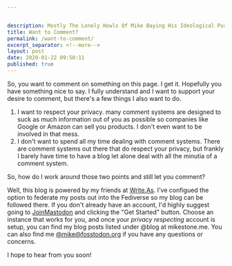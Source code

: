 ```yaml
---


description: Mostly The Lonely Howls Of Mike Baying His Ideological Purity At The Moon
title: Want to Comment?
permalink: /want-to-comment/
excerpt_separator: <!--more-->
layout: post
date: 2020-01-22 09:50:11
published: true
---
```



So, you want to comment on something on this page. I get it. Hopefully you have something nice to say. I fully understand and I want to support your desire to comment, but there's a few things I also want to do.

1. I want to respect your privacy. many comment systems are designed to suck as much information out of you as possible so companies like Google or Amazon can sell you products. I don't even want to be involved in that mess.
2. I don't want to spend all my time dealing with comment systems. There are comment systems out there that do respect your privacy, but frankly I barely have time to have a blog let alone deal with all the minutia of a comment system.

So, how do I work around those two points and still let you comment?

Well, this blog is powered by my friends at [Write.As](https://write.as "Write.As"). I've configued the option to federate my posts out into the Fediverse so my blog can be followed there. If you don't already have an account, I'd highly suggest going to [JoinMastodon](https://joinmastodon.org "Join Mastodon") and clicking the "Get Started" button. Choose an instance that works for you, and once your _privacy respecting_ account is setup, you can find my blog posts listed under @blog at mikestone.me. You can also find me [@mike@fosstodon.org](https://fosstodon.org/@mike) if you have any questions or concerns.

I hope to hear from you soon! 
